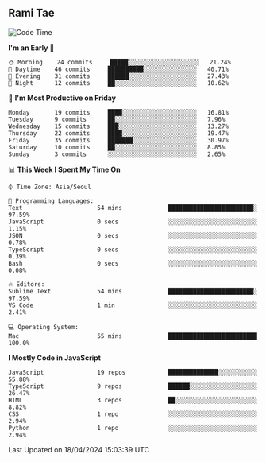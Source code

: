 ## Rami Tae

<!--START_SECTION:waka-->
![Code Time](http://img.shields.io/badge/Code%20Time-1%2C366%20hrs%2058%20mins-blue)

**I'm an Early 🐤** 

```text
🌞 Morning    24 commits     █████░░░░░░░░░░░░░░░░░░░░   21.24% 
🌆 Daytime    46 commits     ██████████░░░░░░░░░░░░░░░   40.71% 
🌃 Evening    31 commits     ██████░░░░░░░░░░░░░░░░░░░   27.43% 
🌙 Night      12 commits     ██░░░░░░░░░░░░░░░░░░░░░░░   10.62%

```
📅 **I'm Most Productive on Friday** 

```text
Monday       19 commits     ████░░░░░░░░░░░░░░░░░░░░░   16.81% 
Tuesday      9 commits      ██░░░░░░░░░░░░░░░░░░░░░░░   7.96% 
Wednesday    15 commits     ███░░░░░░░░░░░░░░░░░░░░░░   13.27% 
Thursday     22 commits     ████░░░░░░░░░░░░░░░░░░░░░   19.47% 
Friday       35 commits     ███████░░░░░░░░░░░░░░░░░░   30.97% 
Saturday     10 commits     ██░░░░░░░░░░░░░░░░░░░░░░░   8.85% 
Sunday       3 commits      ░░░░░░░░░░░░░░░░░░░░░░░░░   2.65%

```


📊 **This Week I Spent My Time On** 

```text
⌚︎ Time Zone: Asia/Seoul

💬 Programming Languages: 
Text                     54 mins             ████████████████████████░   97.59% 
JavaScript               0 secs              ░░░░░░░░░░░░░░░░░░░░░░░░░   1.15% 
JSON                     0 secs              ░░░░░░░░░░░░░░░░░░░░░░░░░   0.78% 
TypeScript               0 secs              ░░░░░░░░░░░░░░░░░░░░░░░░░   0.39% 
Bash                     0 secs              ░░░░░░░░░░░░░░░░░░░░░░░░░   0.08%

🔥 Editors: 
Sublime Text             54 mins             ████████████████████████░   97.59% 
VS Code                  1 min               ░░░░░░░░░░░░░░░░░░░░░░░░░   2.41%

💻 Operating System: 
Mac                      55 mins             █████████████████████████   100.0%

```

**I Mostly Code in JavaScript** 

```text
JavaScript               19 repos            ██████████████░░░░░░░░░░░   55.88% 
TypeScript               9 repos             ██████░░░░░░░░░░░░░░░░░░░   26.47% 
HTML                     3 repos             ██░░░░░░░░░░░░░░░░░░░░░░░   8.82% 
CSS                      1 repo              ░░░░░░░░░░░░░░░░░░░░░░░░░   2.94% 
Python                   1 repo              ░░░░░░░░░░░░░░░░░░░░░░░░░   2.94%

```



 Last Updated on 18/04/2024 15:03:39 UTC
<!--END_SECTION:waka-->
